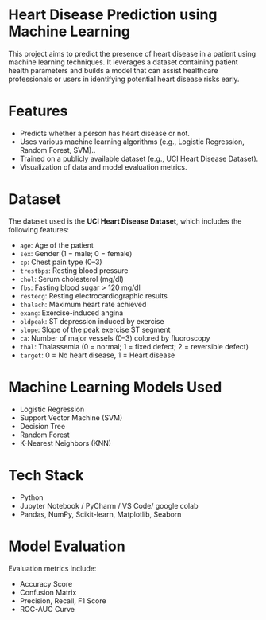 # Heart Disease Prediction using Machine Learning

This project aims to predict the presence of heart disease in a patient using machine learning techniques. It leverages a dataset containing patient health parameters and builds a model that can assist healthcare professionals or users in identifying potential heart disease risks early.

# Features

- Predicts whether a person has heart disease or not.
- Uses various machine learning algorithms (e.g., Logistic Regression, Random Forest, SVM)..
- Trained on a publicly available dataset (e.g., UCI Heart Disease Dataset).
- Visualization of data and model evaluation metrics.

# Dataset

The dataset used is the **UCI Heart Disease Dataset**, which includes the following features:

- `age`: Age of the patient
- `sex`: Gender (1 = male; 0 = female)
- `cp`: Chest pain type (0–3)
- `trestbps`: Resting blood pressure
- `chol`: Serum cholesterol (mg/dl)
- `fbs`: Fasting blood sugar > 120 mg/dl
- `restecg`: Resting electrocardiographic results
- `thalach`: Maximum heart rate achieved
- `exang`: Exercise-induced angina
- `oldpeak`: ST depression induced by exercise
- `slope`: Slope of the peak exercise ST segment
- `ca`: Number of major vessels (0–3) colored by fluoroscopy
- `thal`: Thalassemia (0 = normal; 1 = fixed defect; 2 = reversible defect)
- `target`: 0 = No heart disease, 1 = Heart disease

# Machine Learning Models Used

- Logistic Regression
- Support Vector Machine (SVM)
- Decision Tree
- Random Forest
- K-Nearest Neighbors (KNN)

# Tech Stack

- Python
- Jupyter Notebook / PyCharm / VS Code/ google colab
- Pandas, NumPy, Scikit-learn, Matplotlib, Seaborn

# Model Evaluation

Evaluation metrics include:

- Accuracy Score
- Confusion Matrix
- Precision, Recall, F1 Score
- ROC-AUC Curve


